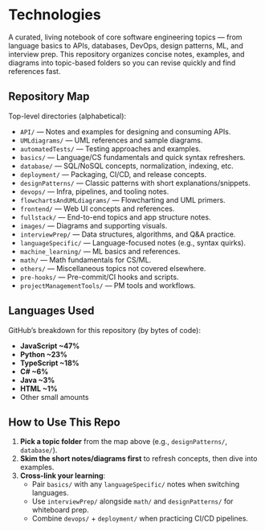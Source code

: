 # Technologies

A curated, living notebook of core software engineering topics — from language basics to APIs, databases, DevOps, design patterns, ML, and interview prep. This repository organizes concise notes, examples, and diagrams into topic-based folders so you can revise quickly and find references fast.

## Repository Map

Top-level directories (alphabetical):

- `API/` — Notes and examples for designing and consuming APIs.
- `UMLdiagrams/` — UML references and sample diagrams.
- `automatedTests/` — Testing approaches and examples.
- `basics/` — Language/CS fundamentals and quick syntax refreshers.
- `database/` — SQL/NoSQL concepts, normalization, indexing, etc.
- `deployment/` — Packaging, CI/CD, and release concepts.
- `designPatterns/` — Classic patterns with short explanations/snippets.
- `devops/` — Infra, pipelines, and tooling notes.
- `flowchartsAndUMLdiagrams/` — Flowcharting and UML primers.
- `frontend/` — Web UI concepts and references.
- `fullstack/` — End-to-end topics and app structure notes.
- `images/` — Diagrams and supporting visuals.
- `interviewPrep/` — Data structures, algorithms, and Q&A practice.
- `languageSpecific/` — Language-focused notes (e.g., syntax quirks).
- `machine_learning/` — ML basics and references.
- `math/` — Math fundamentals for CS/ML.
- `others/` — Miscellaneous topics not covered elsewhere.
- `pre-hooks/` — Pre-commit/CI hooks and scripts.
- `projectManagementTools/` — PM tools and workflows.

## Languages Used

GitHub’s breakdown for this repository (by bytes of code):

- **JavaScript ~47%**
- **Python ~23%**
- **TypeScript ~18%**
- **C# ~6%**
- **Java ~3%**
- **HTML ~1%**
- Other small amounts

## How to Use This Repo

1. **Pick a topic folder** from the map above (e.g., `designPatterns/`, `database/`).
2. **Skim the short notes/diagrams first** to refresh concepts, then dive into examples.
3. **Cross-link your learning**:
   - Pair `basics/` with any `languageSpecific/` notes when switching languages.
   - Use `interviewPrep/` alongside `math/` and `designPatterns/` for whiteboard prep.
   - Combine `devops/` + `deployment/` when practicing CI/CD pipelines.
